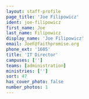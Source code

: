```yaml
---
layout: staff-profile
page_title: 'Joe Filipowicz'
ident: joe-filipowicz
first_name: Joe
last_name: Filipowicz
display_name: 'Joe Filipowicz'
email: JoeF@faithpromise.org
phone_ext: '1605'
title: 'IT Director'
campuses: ['']
teams: [administration]
ministries: ['']
sort: 47
has_cover_photo: false
number_photos: 1
---
```


